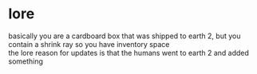 # lore

basically you are a cardboard box that was shipped to earth 2, but you contain a shrink ray so you have inventory space  
the lore reason for updates is that the humans went to earth 2 and added something  
